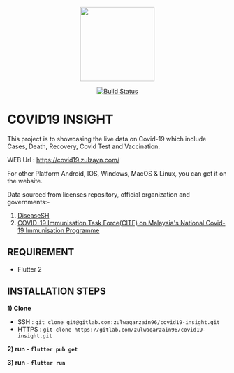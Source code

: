 <p align="center"><a href="#"><img src="https://gitlab.com/zulwaqarzain96/covid19-insight/-/raw/master/assets/logo/coronavirus.png" width="170"></a></p>

<p align="center">
<a href="https://gitlab.com/ImranShamm/hse-magicx/-/pipelines"><img src="https://travis-ci.org/laravel/framework.svg" alt="Build Status"></a>
</p>

# COVID19 INSIGHT
This project is to showcasing the live data on Covid-19 which include Cases, Death, Recovery, Covid Test and Vaccination. 

WEB Url : https://covid19.zulzayn.com/

For other Platform Android, IOS, Windows, MacOS & Linux, you can get it on the website.

Data sourced from licenses repository, official organization and governments:-
1) [DiseaseSH](https://github.com/disease-sh/API)
2) [COVID-19 Immunisation Task Force(CITF) on Malaysia's National Covid-​19 Immunisation Programme](https://github.com/CITF-Malaysia/citf-public)

## REQUIREMENT
- Flutter 2

## INSTALLATION STEPS

**1) Clone**
- SSH : `git clone git@gitlab.com:zulwaqarzain96/covid19-insight.git`
- HTTPS : `git clone https://gitlab.com/zulwaqarzain96/covid19-insight.git`

**2) run - `flutter pub get`**

**3) run - `flutter run`** 
